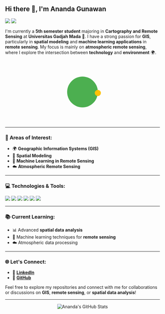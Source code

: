 ## Hi there 👋, I'm **Ananda Gunawan**  
<a href="https://linkedin.com/in/ananda16gunawan"><img src="https://img.shields.io/badge/LinkedIn-Ananda%20Gunawan-blue?style=flat-square&logo=linkedin"></a> 
<a href="https://github.com/nandaisnanda"><img src="https://img.shields.io/badge/GitHub-nandaisnanda-black?style=flat-square&logo=github"></a>

I'm currently a **5th semester student** majoring in **Cartography and Remote Sensing** at **Universitas Gadjah Mada** 🏫. I have a strong passion for **GIS**, particularly in **spatial modeling** and **machine learning applications** in **remote sensing**. My focus is mainly on **atmospheric remote sensing**, where I explore the intersection between **technology** and **environment** 🌍.

<div align="center">
  <svg width="200" height="200" viewBox="0 0 200 200" xmlns="http://www.w3.org/2000/svg">
    <!-- Bumi -->
    <circle cx="100" cy="100" r="50" fill="#4CAF50" />
    <!-- Satelit -->
    <circle cx="150" cy="100" r="10" fill="#FFC107">
      <animateTransform 
        attributeName="transform" 
        type="rotate" 
        from="0 100 100" 
        to="360 100 100" 
        dur="5s" 
        repeatCount="indefinite" />
    </circle>
  </svg>
</div>

---

### 🌱 **Areas of Interest:**
- 🌍 **Geographic Information Systems (GIS)**
- 🧠 **Spatial Modeling**
- 🤖 **Machine Learning in Remote Sensing**
- ☁️ **Atmospheric Remote Sensing**

---

### 💻 **Technologies & Tools:**
<p>
  <img src="https://img.shields.io/badge/Python-3776AB?style=for-the-badge&logo=python&logoColor=white"/>
  <img src="https://img.shields.io/badge/R-276DC3?style=for-the-badge&logo=r&logoColor=white"/>
  <img src="https://img.shields.io/badge/QGIS-3F7D24?style=for-the-badge&logo=qgis&logoColor=white"/>
  <img src="https://img.shields.io/badge/ENVI-ff0000?style=for-the-badge&logo=default&logoColor=white"/>
  <img src="https://img.shields.io/badge/Google_Earth_Engine-34A853?style=for-the-badge&logo=googleearth&logoColor=white"/>
  <img src="https://img.shields.io/badge/ArcGIS-56A902?style=for-the-badge&logo=esri&logoColor=white"/>
</p>

---

### 📚 **Current Learning:**
- 📊 Advanced **spatial data analysis**
- 🤖 Machine learning techniques for **remote sensing**
- ☁️ Atmospheric data processing

---

### 🌐 **Let's Connect:**
- 💼 [**LinkedIn**](https://linkedin.com/in/ananda16gunawan)
- 📁 [**GitHub**](https://github.com/nandaisnanda)

Feel free to explore my repositories and connect with me for collaborations or discussions on **GIS**, **remote sensing**, or **spatial data analysis**!

---

<div align="center">
  <img src="https://github-readme-stats.vercel.app/api?username=nandaisnanda&show_icons=true&theme=radical" alt="Ananda's GitHub Stats" />
</div>
